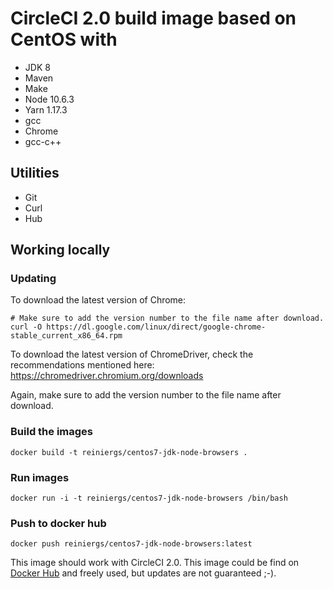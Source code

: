 # CircleCI 2.0 build image based on CentOS with

 - JDK 8
 - Maven
 - Make
 - Node 10.6.3
 - Yarn 1.17.3
 - gcc
 - Chrome
 - gcc-c++

## Utilities

- Git
- Curl
- Hub

## Working locally

### Updating
To download the latest version of Chrome:
```
# Make sure to add the version number to the file name after download.
curl -O https://dl.google.com/linux/direct/google-chrome-stable_current_x86_64.rpm
```

To download the latest version of ChromeDriver, check the recommendations mentioned here:
https://chromedriver.chromium.org/downloads

Again, make sure to add the version number to the file name after download.

### Build the images
```
docker build -t reiniergs/centos7-jdk-node-browsers .
```

### Run images 
```
docker run -i -t reiniergs/centos7-jdk-node-browsers /bin/bash
```

### Push to docker hub
```
docker push reiniergs/centos7-jdk-node-browsers:latest
```


This image should work with CircleCI 2.0. This image could be find on [Docker Hub](https://hub.docker.com/r/reiniergs/centos7-jdk-node-browsers/) and freely used, but updates are not guaranteed ;-).
